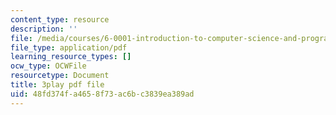 ```yaml
---
content_type: resource
description: ''
file: /media/courses/6-0001-introduction-to-computer-science-and-programming-in-python-fall-2016/48fd374fa4658f73ac6bc3839ea389ad_5McjE8e5gIg.pdf
file_type: application/pdf
learning_resource_types: []
ocw_type: OCWFile
resourcetype: Document
title: 3play pdf file
uid: 48fd374f-a465-8f73-ac6b-c3839ea389ad
---
```


